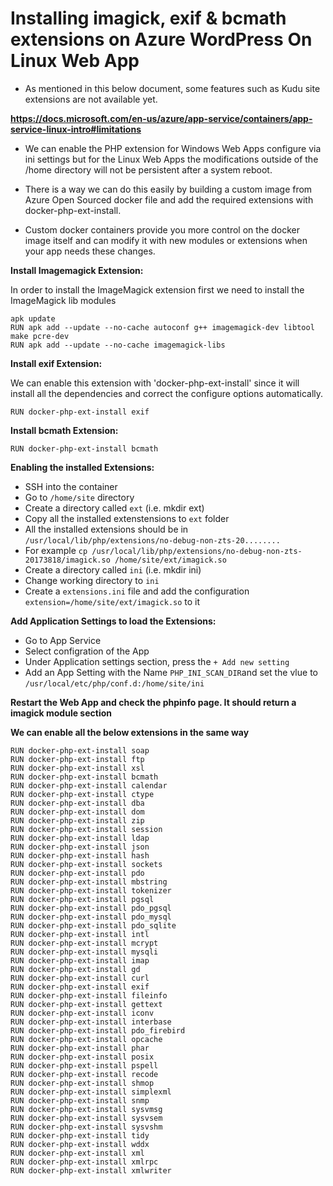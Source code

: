 Installing imagick, exif & bcmath extensions on Azure WordPress On Linux Web App
===

* As mentioned in this below document, some features such as Kudu site extensions are not available yet.

**https://docs.microsoft.com/en-us/azure/app-service/containers/app-service-linux-intro#limitations**

* We can enable the PHP extension for Windows Web Apps configure via ini settings but for the Linux Web Apps the modifications outside of the /home directory will not be persistent after a system reboot.

* There is a way we can do this easily by building a custom image from Azure Open Sourced docker file and add the required extensions with docker-php-ext-install.

* Custom docker containers provide you more control on the docker image itself and can modify it with new modules or extensions when your app needs these changes. 

**Install Imagemagick Extension:**

In order to install the ImageMagick extension first we need to install the ImageMagick lib modules

```
apk update
RUN apk add --update --no-cache autoconf g++ imagemagick-dev libtool make pcre-dev
RUN apk add --update --no-cache imagemagick-libs
```
**Install exif Extension:**

We can enable this extension with 'docker-php-ext-install' since it will install all the dependencies and correct the configure options automatically. 
```
RUN docker-php-ext-install exif
```
**Install bcmath Extension:**
```
RUN docker-php-ext-install bcmath
```

**Enabling the installed Extensions:**

* SSH into the container
* Go to `/home/site` directory
* Create a directory called `ext` (i.e. mkdir ext)
* Copy all the installed extenstensions to `ext` folder
* All the installed extensions should be in `/usr/local/lib/php/extensions/no-debug-non-zts-20........`
* For example `cp /usr/local/lib/php/extensions/no-debug-non-zts-20173818/imagick.so /home/site/ext/imagick.so`
* Create a directory called `ini` (i.e. mkdir ini)
* Change working directory to `ini`
* Create a `extensions.ini` file and add the configuration `extension=/home/site/ext/imagick.so` to it

**Add Application Settings to load the Extensions:**

* Go to App Service
* Select configration of the App
* Under Application settings section, press the `+ Add new setting`
* Add an App Setting with the Name `PHP_INI_SCAN_DIR`and set the vlue to `/usr/local/etc/php/conf.d:/home/site/ini`

**Restart the Web App and check the phpinfo page. It should return a imagick module section**

**We can enable all the below extensions in the same way**

```
RUN docker-php-ext-install soap
RUN docker-php-ext-install ftp
RUN docker-php-ext-install xsl
RUN docker-php-ext-install bcmath
RUN docker-php-ext-install calendar
RUN docker-php-ext-install ctype
RUN docker-php-ext-install dba
RUN docker-php-ext-install dom
RUN docker-php-ext-install zip
RUN docker-php-ext-install session
RUN docker-php-ext-install ldap
RUN docker-php-ext-install json
RUN docker-php-ext-install hash
RUN docker-php-ext-install sockets
RUN docker-php-ext-install pdo
RUN docker-php-ext-install mbstring
RUN docker-php-ext-install tokenizer
RUN docker-php-ext-install pgsql
RUN docker-php-ext-install pdo_pgsql
RUN docker-php-ext-install pdo_mysql 
RUN docker-php-ext-install pdo_sqlite
RUN docker-php-ext-install intl
RUN docker-php-ext-install mcrypt
RUN docker-php-ext-install mysqli
RUN docker-php-ext-install imap
RUN docker-php-ext-install gd
RUN docker-php-ext-install curl
RUN docker-php-ext-install exif
RUN docker-php-ext-install fileinfo
RUN docker-php-ext-install gettext
RUN docker-php-ext-install iconv
RUN docker-php-ext-install interbase
RUN docker-php-ext-install pdo_firebird
RUN docker-php-ext-install opcache
RUN docker-php-ext-install phar
RUN docker-php-ext-install posix
RUN docker-php-ext-install pspell
RUN docker-php-ext-install recode
RUN docker-php-ext-install shmop
RUN docker-php-ext-install simplexml
RUN docker-php-ext-install snmp
RUN docker-php-ext-install sysvmsg
RUN docker-php-ext-install sysvsem
RUN docker-php-ext-install sysvshm
RUN docker-php-ext-install tidy
RUN docker-php-ext-install wddx
RUN docker-php-ext-install xml
RUN docker-php-ext-install xmlrpc
RUN docker-php-ext-install xmlwriter 
```